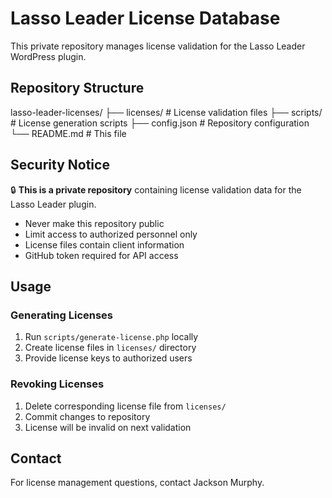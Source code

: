 # Lasso Leader License Database

This private repository manages license validation for the Lasso Leader WordPress plugin.

## Repository Structure

lasso-leader-licenses/
├── licenses/           # License validation files
├── scripts/           # License generation scripts
├── config.json       # Repository configuration
└── README.md         # This file

## Security Notice

🔒 **This is a private repository** containing license validation data for the Lasso Leader plugin.

- Never make this repository public
- Limit access to authorized personnel only
- License files contain client information
- GitHub token required for API access

## Usage

### Generating Licenses
1. Run `scripts/generate-license.php` locally
2. Create license files in `licenses/` directory
3. Provide license keys to authorized users

### Revoking Licenses
1. Delete corresponding license file from `licenses/`
2. Commit changes to repository
3. License will be invalid on next validation

## Contact

For license management questions, contact Jackson Murphy.
